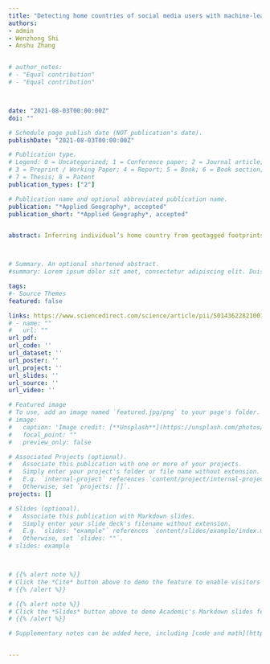```yaml
---
title: "Detecting home countries of social media users with machine-learned ranking approach: a case study in Hong Kong"
authors:
- admin
- Wenzhong Shi
- Anshu Zhang


# author_notes:
# - "Equal contribution"
# - "Equal contribution"



date: "2021-08-03T00:00:00Z"
doi: ""

# Schedule page publish date (NOT publication's date).
publishDate: "2021-08-03T00:00:00Z"

# Publication type.
# Legend: 0 = Uncategorized; 1 = Conference paper; 2 = Journal article;
# 3 = Preprint / Working Paper; 4 = Report; 5 = Book; 6 = Book section;
# 7 = Thesis; 8 = Patent
publication_types: ["2"]

# Publication name and optional abbreviated publication name.
publication: "*Applied Geography*, accepted"
publication_short: "*Applied Geography*, accepted"


abstract: Inferring individual’s home country from geotagged footprints is widely applied in human mobility research. Previous studies mainly used simple empirical methods that are based on intuitive hypothetical assumptions. Because the exact relationships between users’ home countries and geotagged footprints haven’t be quantitatively revealed, empirical methods based on human intuitions and past experiences are used for rough approximation. In this study, we propose a machine-learning approach for the task of home country detection, by formulating the task as a query-ranking problem and using a machine-learned ranking model for problem solving. The used model is a Multiple Additive Regression Trees framework that aims to rank regions in specific orders and the region ranked first is designated as the home country. Our approach is data-driven and can adaptively learn the unknown function from input (geotagged footprints) to output (user’s home country), thus alleviating the bias introduced by previous empirical methods. We conduct experiments with real-world datasets, and results demonstrate that our approach achieves better performance than previous empirical methods. The model’s parameter sensitivity is also investigated, and results show that user’s origin may be a factor affecting the approach’s performance and that our approach achieves robust good performance with various parameter settings.



# Summary. An optional shortened abstract.
#summary: Lorem ipsum dolor sit amet, consectetur adipiscing elit. Duis posuere tellus ac convallis placerat. Proin tincidunt magna sed ex sollicitudin condimentum.

tags:
#- Source Themes
featured: false

links: https://www.sciencedirect.com/science/article/pii/S014362282100148X?dgcid=author
# - name: ""
#   url: ""
url_pdf: 
url_code: ''
url_dataset: ''
url_poster: ''
url_project: ''
url_slides: ''
url_source: ''
url_video: ''

# Featured image
# To use, add an image named `featured.jpg/png` to your page's folder. 
# image:
#   caption: 'Image credit: [**Unsplash**](https://unsplash.com/photos/jdD8gXaTZsc)'
#   focal_point: ""
#   preview_only: false

# Associated Projects (optional).
#   Associate this publication with one or more of your projects.
#   Simply enter your project's folder or file name without extension.
#   E.g. `internal-project` references `content/project/internal-project/index.md`.
#   Otherwise, set `projects: []`.
projects: []

# Slides (optional).
#   Associate this publication with Markdown slides.
#   Simply enter your slide deck's filename without extension.
#   E.g. `slides: "example"` references `content/slides/example/index.md`.
#   Otherwise, set `slides: ""`.
# slides: example



# {{% alert note %}}
# Click the *Cite* button above to demo the feature to enable visitors to import publication metadata into their reference management software.
# {{% /alert %}}

# {{% alert note %}}
# Click the *Slides* button above to demo Academic's Markdown slides feature.
# {{% /alert %}}

# Supplementary notes can be added here, including [code and math](https://sourcethemes.com/academic/docs/writing-markdown-latex/).


---
```



